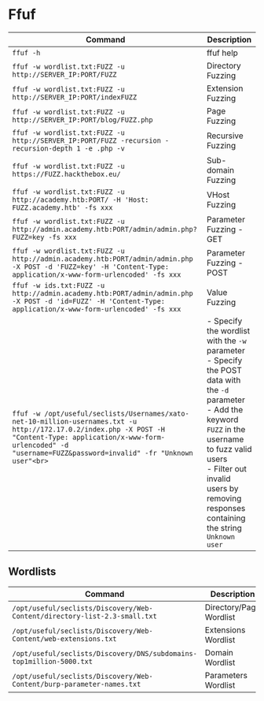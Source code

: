 # Ffuf

| **Command**                                                                                                                                                                                                                               | **Description**                                                                                                                                                                                                                                            |
| ----------------------------------------------------------------------------------------------------------------------------------------------------------------------------------------------------------------------------------------- | ---------------------------------------------------------------------------------------------------------------------------------------------------------------------------------------------------------------------------------------------------------- |
| `ffuf -h`                                                                                                                                                                                                                                 | ffuf help                                                                                                                                                                                                                                                  |
| `ffuf -w wordlist.txt:FUZZ -u http://SERVER_IP:PORT/FUZZ`                                                                                                                                                                                 | Directory Fuzzing                                                                                                                                                                                                                                          |
| `ffuf -w wordlist.txt:FUZZ -u http://SERVER_IP:PORT/indexFUZZ`                                                                                                                                                                            | Extension Fuzzing                                                                                                                                                                                                                                          |
| `ffuf -w wordlist.txt:FUZZ -u http://SERVER_IP:PORT/blog/FUZZ.php`                                                                                                                                                                        | Page Fuzzing                                                                                                                                                                                                                                               |
| `ffuf -w wordlist.txt:FUZZ -u http://SERVER_IP:PORT/FUZZ -recursion -recursion-depth 1 -e .php -v`                                                                                                                                        | Recursive Fuzzing                                                                                                                                                                                                                                          |
| `ffuf -w wordlist.txt:FUZZ -u https://FUZZ.hackthebox.eu/`                                                                                                                                                                                | Sub-domain Fuzzing                                                                                                                                                                                                                                         |
| `ffuf -w wordlist.txt:FUZZ -u http://academy.htb:PORT/ -H 'Host: FUZZ.academy.htb' -fs xxx`                                                                                                                                               | VHost Fuzzing                                                                                                                                                                                                                                              |
| `ffuf -w wordlist.txt:FUZZ -u http://admin.academy.htb:PORT/admin/admin.php?FUZZ=key -fs xxx`                                                                                                                                             | Parameter Fuzzing - GET                                                                                                                                                                                                                                    |
| `ffuf -w wordlist.txt:FUZZ -u http://admin.academy.htb:PORT/admin/admin.php -X POST -d 'FUZZ=key' -H 'Content-Type: application/x-www-form-urlencoded' -fs xxx`                                                                           | Parameter Fuzzing - POST                                                                                                                                                                                                                                   |
| `ffuf -w ids.txt:FUZZ -u http://admin.academy.htb:PORT/admin/admin.php -X POST -d 'id=FUZZ' -H 'Content-Type: application/x-www-form-urlencoded' -fs xxx`                                                                                 | Value Fuzzing                                                                                                                                                                                                                                              |
| <br>`ffuf -w /opt/useful/seclists/Usernames/xato-net-10-million-usernames.txt -u http://172.17.0.2/index.php -X POST -H "Content-Type: application/x-www-form-urlencoded" -d "username=FUZZ&password=invalid" -fr "Unknown user"<br>`<br> | - Specify the wordlist with the `-w` parameter<br>- Specify the POST data with the `-d` parameter<br>- Add the keyword `FUZZ` in the username to fuzz valid users<br>- Filter out invalid users by removing responses containing the string `Unknown user` |

## Wordlists

|**Command**|**Description**|
|---|---|
|`/opt/useful/seclists/Discovery/Web-Content/directory-list-2.3-small.txt`|Directory/Page Wordlist|
|`/opt/useful/seclists/Discovery/Web-Content/web-extensions.txt`|Extensions Wordlist|
|`/opt/useful/seclists/Discovery/DNS/subdomains-top1million-5000.txt`|Domain Wordlist|
|`/opt/useful/seclists/Discovery/Web-Content/burp-parameter-names.txt`|Parameters Wordlist|
